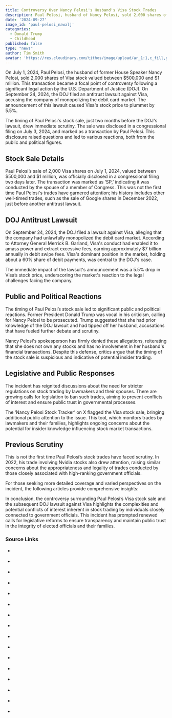 ```yaml
---
title: Controversy Over Nancy Pelosi's Husband's Visa Stock Trades
description: Paul Pelosi, husband of Nancy Pelosi, sold 2,000 shares of Visa stock worth between $500,000 and $1 million on July 1, 2024.
date: '2024-09-27'
image_id: 'paul-pelosi_nawalj'
categories:
  - Donald Trump
  - Childhood
published: false
type: "news"
author: Tim Smith
avatar: 'https://res.cloudinary.com/tithos/image/upload/ar_1:1,c_fill,g_auto,q_auto:eco,r_max,w_100/v1703907649/me_f8wxaa.avif'
---
```


<script>
  import { ExternalLink } from '../lib';
  import { CldImage } from 'svelte-cloudinary';
</script>

<CldImage
  width='100%'
  src='paul-pelosi_nawalj'
  alt='Controversy Over Nancy'
  aspect-ratio='16:9'
/>

On July 1, 2024, Paul Pelosi, the husband of former House Speaker Nancy Pelosi, sold 2,000 shares of Visa stock valued between $500,000 and $1 million. This transaction became a focal point of controversy following a significant legal action by the U.S. Department of Justice (DOJ). On September 24, 2024, the DOJ filed an antitrust lawsuit against Visa, accusing the company of monopolizing the debit card market. The announcement of this lawsuit caused Visa's stock price to plummet by 5.5%.

The timing of Paul Pelosi's stock sale, just two months before the DOJ's lawsuit, drew immediate scrutiny. The sale was disclosed in a congressional filing on July 3, 2024, and marked as a transaction by Paul Pelosi. This disclosure raised questions and led to various reactions, both from the public and political figures.

## Stock Sale Details

Paul Pelosi’s sale of 2,000 Visa shares on July 1, 2024, valued between $500,000 and $1 million, was officially disclosed in a congressional filing two days later. The transaction was marked as ‘SP,’ indicating it was conducted by the spouse of a member of Congress. This was not the first time Paul Pelosi's trades have garnered attention; his history includes other well-timed trades, such as the sale of Google shares in December 2022, just before another antitrust lawsuit.

## DOJ Antitrust Lawsuit

On September 24, 2024, the DOJ filed a lawsuit against Visa, alleging that the company had unlawfully monopolized the debit card market. According to Attorney General Merrick B. Garland, Visa's conduct had enabled it to amass power and extract excessive fees, earning approximately $7 billion annually in debit swipe fees. Visa's dominant position in the market, holding about a 60% share of debit payments, was central to the DOJ's case.

The immediate impact of the lawsuit's announcement was a 5.5% drop in Visa’s stock price, underscoring the market's reaction to the legal challenges facing the company.

## Public and Political Reactions

The timing of Paul Pelosi’s stock sale led to significant public and political reactions. Former President Donald Trump was vocal in his criticism, calling for Nancy Pelosi to be prosecuted. Trump suggested that she had prior knowledge of the DOJ lawsuit and had tipped off her husband, accusations that have fueled further debate and scrutiny.

Nancy Pelosi's spokesperson has firmly denied these allegations, reiterating that she does not own any stocks and has no involvement in her husband's financial transactions. Despite this defense, critics argue that the timing of the stock sale is suspicious and indicative of potential insider trading.

## Legislative and Public Responses

The incident has reignited discussions about the need for stricter regulations on stock trading by lawmakers and their spouses. There are growing calls for legislation to ban such trades, aiming to prevent conflicts of interest and ensure public trust in governmental processes.

The ‘Nancy Pelosi Stock Tracker’ on X flagged the Visa stock sale, bringing additional public attention to the issue. This tool, which monitors trades by lawmakers and their families, highlights ongoing concerns about the potential for insider knowledge influencing stock market transactions.

## Previous Scrutiny

This is not the first time Paul Pelosi’s stock trades have faced scrutiny. In 2022, his trade involving Nvidia stocks also drew attention, raising similar concerns about the appropriateness and legality of trades conducted by those closely associated with high-ranking government officials.

For those seeking more detailed coverage and varied perspectives on the incident, the following articles provide comprehensive insights:

In conclusion, the controversy surrounding Paul Pelosi’s Visa stock sale and the subsequent DOJ lawsuit against Visa highlights the complexities and potential conflicts of interest inherent in stock trading by individuals closely connected to government officials. This incident has prompted renewed calls for legislative reforms to ensure transparency and maintain public trust in the integrity of elected officials and their families.

### Source Links

- <ExternalLink
    href="https://timesofindia.indiatimes.com/world/us/she-should-be-prosecuted-trump-on-nancy-pelosi-and-husbands-500k-visa-stock-trades/articleshow/113746033.cms"
    text="'She should be prosecuted': Trump on Nancy Pelosi and husband’s $500K visa stock trades"
  />

- <ExternalLink
    href="https://www.csmonitor.com/USA/Latest-News-Wires/2011/1115/Did-Nancy-Pelosi-profit-from-Visa-stock-purchases" text="Did Nancy Pelosi profit from Visa stock purchases?"
  />

- <ExternalLink
    href="https://finance.yahoo.com/news/nancy-pelosi-husband-sold-visa-104400425.html"
    text="Nancy Pelosi’s husband sold Visa shares 2 months before a DOJ lawsuit — some say the trade shouldn't have been allowed"
  />

- <ExternalLink
    href="https://nypost.com/video/pelosis-husband-sold-500k-of-visa-stock-weeks-before-dojs-antitrust-lawsuit-reporter-replay/"
    text="Pelosi’s husband sold $500K of Visa stock weeks before DOJ’s antitrust lawsuit | Reporter Replay"
  />

- <ExternalLink
    href="https://www.dailymotion.com/video/x96ci6a"
    text="Trump Wants Nancy Pelosi Prosecuted Over Husband Paul's Visa Stock Sale Before DOJ Lawsuit: 'You Think It Was Luck? I Don't Think So'"
  />

- <ExternalLink
    href="https://www.skynews.com.au/business/nancy-pelosis-husband-sold-more-than-724000-worth-of-visa-stock-just-weeks-before-us-department-of-justice-antitrust-lawsuit/news-story/4a70e2f017bd08389a3d2b9d52f212f9"
    text="Nancy Pelosi’s husband sold more than $724,000 worth of Visa stock - just weeks before US Department of Justice antitrust lawsuit"
  />

- <ExternalLink
    href="https://nypost.com/2024/09/27/us-news/trump-calls-for-nancy-pelosi-to-be-prosecuted-over-visa-stock-trade"
    text="Nancy Pelosi’s husband sold more than $500K worth of Visa stock — just weeks before DOJ’s antitrust lawsuit"
  />

- <ExternalLink
    href="https://www.aol.com/nancy-pelosi-husband-sold-more-194245405.html"
    text="Nancy Pelosi’s husband sold more than $500K worth of Visa stock — just weeks before DOJ’s antitrust lawsuit"
  />

- <ExternalLink
    href="https://www.reddit.com/r/wallstreetbets/comments/1fppaw3/nancy_pelosis_husband_sold_more_than_500k_worth/"
    text="Nancy Pelosi's husband sold more than $500K in Visa stock ahead of DOJ action"
  />

- <ExternalLink
    href="https://www.foxbusiness.com/politics/nancy-pelosis-husband-sold-more-than-500k-visa-stock-ahead-doj-action"
    text="Nancy Pelosi's husband sold more than $500K in Visa stock ahead of DOJ action"
  />

- <ExternalLink
    href="https://www.youtube.com/watch?v=hQ1i1h6YeXw"
    text="Visa Stock Falls After DOJ Lawsuit, Nancy Pelosi Sold Again (Video)"
  />

- <ExternalLink
    href="https://nypost.com/2024/09/27/us-news/trump-calls-for-nancy-pelosi-to-be-prosecuted-over-visa-stock-trade"
    text="Trump calls for Nancy Pelosi to be ‘prosecuted’ over husband’s $500K Visa stock trade "
  />

- <ExternalLink
    href="https://thehill.com/video/nancy-pelosis-husband-dumps-500k-of-visa-stock-before-massive-doj-lawsuit/10074223/"
    text="Nancy Pelosi's husband dumps $500k of Visa stock before massive DOJ lawsuit"
  />

- <ExternalLink
    href="https://www.youtube.com/watch?v=nJb4xpKjaj0"
    text="Report: Paul Pelosi sold over $500K in Visa stock before DOJ antitrust lawsuit (Video)"
  />

- <ExternalLink
    href="https://represent.us/action/insider-trading"
    text="Congress Cashes in on Insider Trading"
  />

- <ExternalLink
    href="https://www.ibtimes.com/donald-trump-wages-war-against-nancy-pelosi-congressional-insider-trading-3744722"
    text="Donald Trump Wages War Against Nancy Pelosi Congressional Insider Trading"
  />
